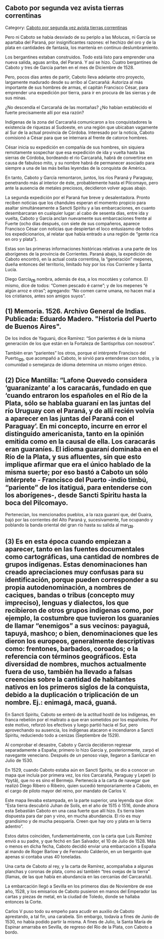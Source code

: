 ## Caboto por segunda vez avista tierras correntinas

Category: [Caboto por segunda vez avista tierras correntinas](http://descubrircorrientes.com.ar/2012/index.php/3149-historia-desde-el-origen-hasta-1814/tierra-argentina-1492-1588/encuentro-de-caboto-y-garcia-de-moguer-en-el-parana/caboto-por-segunda-vez-avista-tierras-correntinas)

Pero ni Caboto se había desviado de su periplo a las Molucas, ni García se apartaba del Paraná, por insignificantes razones: el hechizo del oro y de la plata en cantidades de fantasía, los mantenía en continuo deslumbramiento.

Los bergantines estaban construidos. Todo está listo para emprender una nueva salida, aguas arriba, del Paraná. Y así se hizo. Cuatro bergantines de Caboto y tres de García parten en el mes de Diciembre de 1528.

Pero, pocos días antes de partir, Caboto lleva adelante otro proyecto, largamente madurado desde su arribo al Carcarañá: Autoriza al más importante de sus hombres de armas, el capitán Francisco César, para emprender una expedición por tierra, para ir en procura de las sierras y de sus minas.

¿No descendía el Carcarañá de las montañas? ¿No habían establecido el fuerte precisamente allí por esa razón?

Indígenas de la zona del Carcarañá comunicaron a los conquistadores la existencia de riquezas al Sudoeste, en una región que ubicaban vagamente al Sur de la actual provincia de Córdoba. Interesado por la noticia, Caboto comisionó a César para que se internara al frente de catorce hombres.

César inicia su expedición en compañía de sus hombres, sin siquiera remotamente sospechar que esa expedición de ida y vuelta hasta las sierras de Córdoba, bordeando el río Carcarañá, habrá de convertirse en causa de fabuloso mito, y su nombre habrá de permanecer asociado para siempre a una de las más bellas leyendas de la conquista de América.

En tanto, Caboto y García remontaron, juntos, los ríos Paraná y Paraguay, penetrando más al interior de éste, probablemente hasta el Pilcomayo, pero ante la ausencia de metales preciosos, decidieron volver aguas abajo.

La segunda expedición por el Paraná fue breve y desalentadora. Pronto reciben noticias que los chandules esperan el momento propicio para asaltar simultáneamente a Sancti Spiritu y a las embarcaciones, en cuanto desembarcaran en cualquier lugar: al cabo de sesenta días, entre ida y vuelta, Caboto y García anclan nuevamente sus embarcaciones frente al Fuerte (ocho días después, con siete de sus compañeros, aparece Francisco César con noticias que despiertan el loco entusiasmo de todos los expedicionarios, al relatar que había entrado a una región de “gente rica en oro y plata”).

Estas son las primeras informaciones históricas relativas a una parte de los aborígenes de la provincia de Corrientes. Paraná abajo, la expedición de Caboto encontró, en la actual costa correntina, la “generación” mepenes, dueña entonces del territorio, limitado hoy por los ríos Corriente y Santa Lucía.

Diego García<sub><strong>(1)</strong></sub> nombra, además de ésa, a los mocotáes y coñamce. El mismo, dice de todos: “Comen pescado é carne”; y de los mepenes “é algún arroz e otras”; agregando: “No comen carne umana, no hacen mal a los cristianos, antes son amigos suyos”.

## **(1)** Memoria. 1526. Archivo General de Indias. Publicada: Eduardo Madero. "Historia del Puerto de Buenos Aires".

De los indios de Yaguarú, dice Ramírez: “Son parientes é de la misma generación de los que están en la Fortaleza de Santispritus con nosotros”.

También eran “parientes” los otros, porque el intérprete Francisco del Puerto<sub><strong>(2)</strong></sub>, que acompañó a Caboto, le sirvió para entenderse con todos, y la comunidad o semejanza de idioma determina un mismo origen étnico.

## **(2)** Dice Mantilla: “Lafone Quevedo considera ‘guaranizante’ a los caracarás, fundado en que ‘cuando entraron los españoles en el Río de la Plata, sólo se hablaba guaraní en las juntas del río Uruguay con el Paraná, y de allí recién volvía a aparecer en las juntas del Paraná con el Paraguay’. En mi concepto, incurre en error el distinguido americanista, tanto en la opinión emitida como en la causal de ella. Los caracarás eran guaraníes. El idioma guaraní dominaba en el Río de la Plata, y sus afluentes, sin que esto implique afirmar que era el único hablado de la misma suerte; por eso bastó a Caboto un sólo intérprete - Francisco del Puerto -indio timbú, “pariente” de los itatiguá, para entenderse con los aborígenes-, desde Sancti Spiritu hasta la boca del Pilcomayo.

Pertenecían, los mencionados pueblos, a la raza guaraní que, del Guaira, bajó por las corrientes del Alto Paraná y, sucesivamente, fue ocupando y poblando la banda oriental del gran río hasta su salida al mar<sub><strong>(3)</strong></sub>.

## **(3)** Es en esta época cuando empiezan a aparecer, tanto en las fuentes documentales como cartográficas, una cantidad de nombres de grupos indígenas. Estas denominaciones han creado apreciaciones muy confusas para su identificación, porque pueden corresponder a su propia autodenominación, a nombres de caciques, bandas o tribus (concepto muy impreciso), lenguas y dialectos, los que recibieron de otros grupos indígenas como, por ejemplo, la costumbre que tuvieron los guaraníes de llamar “enemigos” a sus vecinos: payaguá, tapuyá, mashco; o bien, denominaciones que les dieron los europeos, generalmente descriptivas como: frentones, barbados, coroados; o la referencia con términos geográficos. Esta diversidad de nombres, muchos actualmente fuera de uso, también ha llevado a falsas creencias sobre la cantidad de habitantes nativos en los primeros siglos de la conquista, debido a la duplicación o triplicación de un nombre. Ej.: enimagá, macá, guaná.

En Sancti Spiritu, Caboto se enteró de la actitud hostil de los indígenas, en franca rebelión por el maltrato a que eran sometidos por los españoles. Por este motivo, reforzó los efectivos y luego partió hacia el Sur, pero aprovechando su ausencia, los indígenas atacaron e incendiaron a Sancti Spiritu, reduciendo todo a cenizas (Septiembre de 1529).

Al comprobar el desastre, Caboto y García decidieron regresar separadamente a España; primero lo hizo García y, posteriormente, zarpó el navegante veneciano. Después de un penoso viaje, llegaron a Sanlúcar en Julio de 1530.

En 1529, cuando Caboto estaba aún en Sancti Spiritu, se dio a conocer un mapa que incluía por primera vez, los ríos Carcarañá, Paraguay y Lepeti (o Ypytã), que no es sino el Bermejo. Pertenecía a la carta de navegar que realizó Diego Ribero o Ribeiro, quien sucedió temporariamente a Caboto, en el cargo de piloto mayor del reino, por mandato de Carlos V.

Este mapa llevaba estampada, en la parte superior, una leyenda que dice: “Esta tierra descubrió Juhan de Solís, en el año de 1515 ó 1516, donde ahora esta Sebastián Caboto en una casa fuerte que allí hizo. Es tierra bien dispuesta para dar pan y vino, en mucha abundancia. El río es muy grandísimo y de mucha pesquería. Creen que hay oro y plata en la tierra adentro”.

Estos datos coinciden, fundamentalmente, con la carta que Luis Ramírez envió a su padre, y que fechó en San Salvador, el 10 de Julio de 1528. Más o menos en dicha fecha, Caboto decidió enviar una embarcación a España al mando de Roger Barlow y de Fernando Calderón, en un bergantín que apenas si contaba unas 40 toneladas.

Una carta de Caboto al rey, y la carta de Ramírez, acompañaba a algunas planchas y coronas de plata, como así también “tres ovejas de la tierra” (llamas, de las que había en abundancia en las cercanías del Carcarañá).

La embarcación llegó a Sevilla en los primeros días de Noviembre de ese año, 1528, y los emisarios de Caboto pusieron en manos del Emperador las cartas y piezas de metal, en la ciudad de Toledo, donde se hallaba entonces la Corte.

Carlos V puso todo su empeño para acudir en auxilio de Caboto aprestando, a tal fin, una carabela. Sin embargo, todavía a fines de Junio de 1530, no había podido partir la misma. A fines de Julio, la Santa María de Espinar amarraba en Sevilla, de regreso del Río de la Plata, con Caboto a bordo.